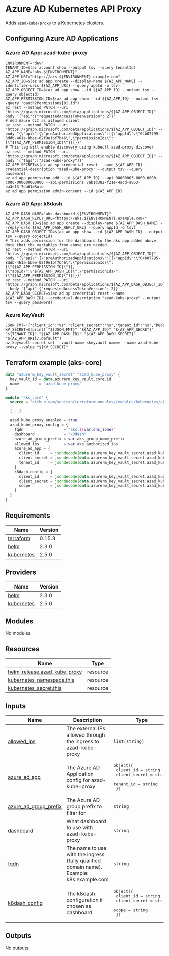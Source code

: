 # Azure AD Kubernetes API Proxy
Adds [`azad-kube-proxy`](https://github.com/XenitAB/azad-kube-proxy) to a Kubernetes clusters.

## Configuring Azure AD Applications

### Azure AD App: azad-kube-proxy

```shell
ENVIRONMENT="dev"
TENANT_ID=$(az account show --output tsv --query tenantId)
AZ_APP_NAME="aks-${ENVIRONMENT}"
AZ_APP_URI="https://aks.${ENVIRONMENT}.example.com"
AZ_APP_ID=$(az ad app create --display-name ${AZ_APP_NAME} --identifier-uris ${AZ_APP_URI} --query appId -o tsv)
AZ_APP_OBJECT_ID=$(az ad app show --id ${AZ_APP_ID} --output tsv --query objectId)
AZ_APP_PERMISSION_ID=$(az ad app show --id ${AZ_APP_ID} --output tsv --query "oauth2Permissions[0].id")
az rest --method PATCH --uri "https://graph.microsoft.com/beta/applications/${AZ_APP_OBJECT_ID}" --body '{"api":{"requestedAccessTokenVersion": 2}}'
# Add Azure CLI as allowed client
az rest --method PATCH --uri "https://graph.microsoft.com/beta/applications/${AZ_APP_OBJECT_ID}" --body "{\"api\":{\"preAuthorizedApplications\":[{\"appId\":\"04b07795-8ddb-461a-bbee-02f9e1bf7b46\",\"permissionIds\":[\"${AZ_APP_PERMISSION_ID}\"]}]}}"
# This tag will enable discovery using kubectl azad-proxy discover
az rest --method PATCH --uri "https://graph.microsoft.com/beta/applications/${AZ_APP_OBJECT_ID}" --body '{"tags":["azad-kube-proxy"]}'
AZ_APP_SECRET=$(az ad sp credential reset --name ${AZ_APP_ID} --credential-description "azad-kube-proxy" --output tsv --query password)
az ad app permission add --id ${AZ_APP_ID} --api 00000003-0000-0000-c000-000000000000 --api-permissions 7ab1d382-f21e-4acd-a863-ba3e13f7da61=Role
az ad app permission admin-consent --id ${AZ_APP_ID}
```

### Azure AD App: k8dash

```shell
AZ_APP_DASH_NAME="aks-dashboard-${ENVIRONMENT}"
AZ_APP_DASH_REPLY_URL="https://aks.${ENVIRONMENT}.example.com/"
AZ_APP_DASH_ID=$(az ad app create --display-name ${AZ_APP_DASH_NAME} --reply-urls ${AZ_APP_DASH_REPLY_URL} --query appId -o tsv)
AZ_APP_DASH_OBJECT_ID=$(az ad app show --id ${AZ_APP_DASH_ID} --output tsv --query objectId)
# This adds permission for the dashboard to the aks app added above. Note that the variables from above are needed.
az rest --method PATCH --uri "https://graph.microsoft.com/beta/applications/${AZ_APP_OBJECT_ID}" --body "{\"api\":{\"preAuthorizedApplications\":[{\"appId\":\"04b07795-8ddb-461a-bbee-02f9e1bf7b46\",\"permissionIds\":[\"${AZ_APP_PERMISSION_ID}\"]},{\"appId\":\"${AZ_APP_DASH_ID}\",\"permissionIds\":[\"${AZ_APP_PERMISSION_ID}\"]}]}}"
az rest --method PATCH --uri "https://graph.microsoft.com/beta/applications/${AZ_APP_DASH_OBJECT_ID}" --body '{"api":{"requestedAccessTokenVersion": 2}}'
AZ_APP_DASH_SECRET=$(az ad sp credential reset --name ${AZ_APP_DASH_ID} --credential-description "azad-kube-proxy" --output tsv --query password)
```

### Azure KeyVault

```shell
JSON_FMT='{"client_id":"%s","client_secret":"%s","tenant_id":"%s","k8dash_client_id":"%s","k8dash_client_secret":"%s","k8dash_scope":"%s"}'
KV_SECRET=$(printf "${JSON_FMT}" "${AZ_APP_ID}" "${AZ_APP_SECRET}" "${TENANT_ID}" "${AZ_APP_DASH_ID}" "${AZ_APP_DASH_SECRET}" "${AZ_APP_URI}/.default")
az keyvault secret set --vault-name <keyvault name> --name azad-kube-proxy --value "${KV_SECRET}"
```

## Terraform example (aks-core)

```terraform
data "azurerm_key_vault_secret" "azad_kube_proxy" {
  key_vault_id = data.azurerm_key_vault.core.id
  name         = "azad-kube-proxy"
}

module "aks_core" {
  source = "github.com/xenitab/terraform-modules//modules/kubernetes/aks-core?ref=[ref]"

  [...]

  azad_kube_proxy_enabled = true
  azad_kube_proxy_config = {
    fqdn                  = "aks.${var.dns_zone}"
    dashboard             = "k8dash"
    azure_ad_group_prefix = var.aks_group_name_prefix
    allowed_ips           = var.aks_authorized_ips
    azure_ad_app = {
      client_id     = jsondecode(data.azurerm_key_vault_secret.azad_kube_proxy.value).client_id
      client_secret = jsondecode(data.azurerm_key_vault_secret.azad_kube_proxy.value).client_secret
      tenant_id     = jsondecode(data.azurerm_key_vault_secret.azad_kube_proxy.value).tenant_id
    }
    k8dash_config = {
      client_id     = jsondecode(data.azurerm_key_vault_secret.azad_kube_proxy.value).k8dash_client_id
      client_secret = jsondecode(data.azurerm_key_vault_secret.azad_kube_proxy.value).k8dash_client_secret
      scope         = jsondecode(data.azurerm_key_vault_secret.azad_kube_proxy.value).k8dash_scope
    }
  }
}
```

## Requirements

| Name | Version |
|------|---------|
| <a name="requirement_terraform"></a> [terraform](#requirement\_terraform) | 0.15.3 |
| <a name="requirement_helm"></a> [helm](#requirement\_helm) | 2.3.0 |
| <a name="requirement_kubernetes"></a> [kubernetes](#requirement\_kubernetes) | 2.5.0 |

## Providers

| Name | Version |
|------|---------|
| <a name="provider_helm"></a> [helm](#provider\_helm) | 2.3.0 |
| <a name="provider_kubernetes"></a> [kubernetes](#provider\_kubernetes) | 2.5.0 |

## Modules

No modules.

## Resources

| Name | Type |
|------|------|
| [helm_release.azad_kube_proxy](https://registry.terraform.io/providers/hashicorp/helm/2.3.0/docs/resources/release) | resource |
| [kubernetes_namespace.this](https://registry.terraform.io/providers/hashicorp/kubernetes/2.5.0/docs/resources/namespace) | resource |
| [kubernetes_secret.this](https://registry.terraform.io/providers/hashicorp/kubernetes/2.5.0/docs/resources/secret) | resource |

## Inputs

| Name | Description | Type | Default | Required |
|------|-------------|------|---------|:--------:|
| <a name="input_allowed_ips"></a> [allowed\_ips](#input\_allowed\_ips) | The external IPs allowed through the ingress to azad-kube-proxy | `list(string)` | <pre>[<br>  "0.0.0.0/0"<br>]</pre> | no |
| <a name="input_azure_ad_app"></a> [azure\_ad\_app](#input\_azure\_ad\_app) | The Azure AD Application config for azad-kube-proxy | <pre>object({<br>    client_id     = string<br>    client_secret = string<br>    tenant_id     = string<br>  })</pre> | n/a | yes |
| <a name="input_azure_ad_group_prefix"></a> [azure\_ad\_group\_prefix](#input\_azure\_ad\_group\_prefix) | The Azure AD group prefix to filter for | `string` | `""` | no |
| <a name="input_dashboard"></a> [dashboard](#input\_dashboard) | What dashboard to use with azad-kube-proxy | `string` | `"k8dash"` | no |
| <a name="input_fqdn"></a> [fqdn](#input\_fqdn) | The name to use with the ingress (fully qualified domain name). Example: k8s.example.com | `string` | n/a | yes |
| <a name="input_k8dash_config"></a> [k8dash\_config](#input\_k8dash\_config) | The k8dash configuration if chosen as dashboard | <pre>object({<br>    client_id     = string<br>    client_secret = string<br>    scope         = string<br>  })</pre> | <pre>{<br>  "client_id": "",<br>  "client_secret": "",<br>  "scope": ""<br>}</pre> | no |

## Outputs

No outputs.
